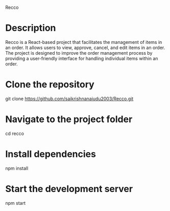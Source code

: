 Recco

# Description

Recco is a React-based project that facilitates the management of items in an order. It allows users to view, approve, cancel, and edit items in an order. The project is designed to improve the order management process by providing a user-friendly interface for handling individual items within an order.

# Clone the repository

git clone https://github.com/saikrishnanaiudu2003/Recco.git

# Navigate to the project folder

cd recco

# Install dependencies

npm install

# Start the development server

npm start

